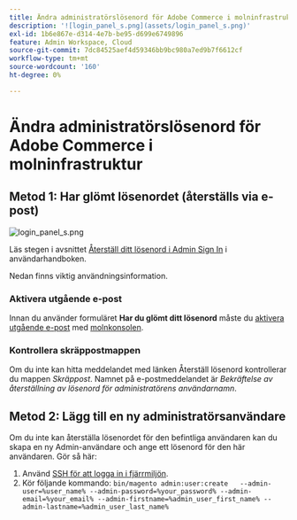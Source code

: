 ```yaml
---
title: Ändra administratörslösenord för Adobe Commerce i molninfrastruktur
description: '![login_panel_s.png](assets/login_panel_s.png)'
exl-id: 1b6e867e-d314-4e7b-be95-d699e6749896
feature: Admin Workspace, Cloud
source-git-commit: 7dc84525aef4d59346bb9bc980a7ed9b7f6612cf
workflow-type: tm+mt
source-wordcount: '160'
ht-degree: 0%

---
```


# Ändra administratörslösenord för Adobe Commerce i molninfrastruktur

## Metod 1: Har glömt lösenordet (återställs via e-post)

![login_panel_s.png](assets/login_panel_s.png)

Läs stegen i avsnittet [Återställ ditt lösenord i Admin Sign In](https://experienceleague.adobe.com/docs/commerce-admin/start/admin/admin-signin.html#admin-sign-in) i användarhandboken.

Nedan finns viktig användningsinformation.

### Aktivera utgående e-post

Innan du använder formuläret **Har du glömt ditt lösenord** måste du [aktivera utgående e-post](https://experienceleague.adobe.com/docs/commerce-cloud-service/user-guide/project/outgoing-emails.html) med [molnkonsolen](https://experienceleague.adobe.com/docs/commerce-cloud-service/user-guide/project/overview.html).

### Kontrollera skräppostmappen

Om du inte kan hitta meddelandet med länken Återställ lösenord kontrollerar du mappen *Skräppost*. Namnet på e-postmeddelandet är *Bekräftelse av återställning av lösenord för administratörens användarnamn*.

## Metod 2: Lägg till en ny administratörsanvändare

Om du inte kan återställa lösenordet för den befintliga användaren kan du skapa en ny Admin-användare och ange ett lösenord för den här användaren. Gör så här:

1. Använd [SSH för att logga in i fjärrmiljön](https://experienceleague.adobe.com/docs/commerce-cloud-service/user-guide/develop/secure-connections.html).
1. Kör följande kommando: `bin/magento admin:user:create   --admin-user=%user_name% --admin-password=%your_password% --admin-email=%your_email% --admin-firstname=%admin_user_first_name% --admin-lastname=%admin_user_last_name%`
